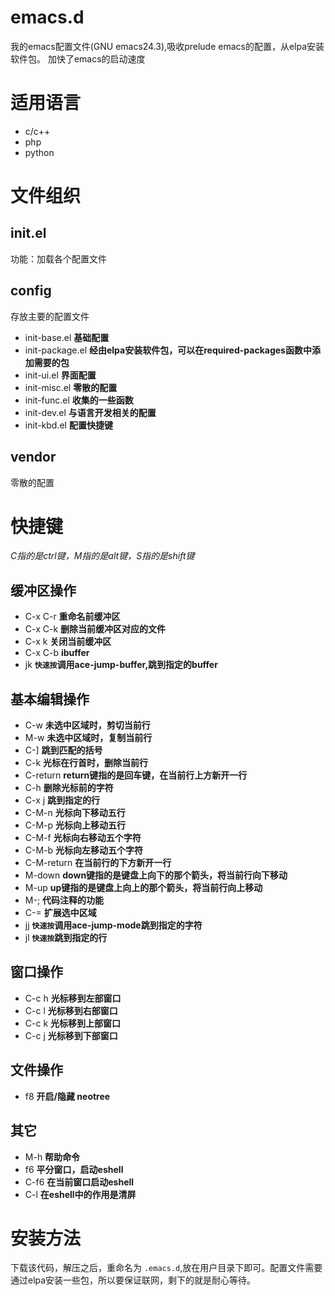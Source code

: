 emacs.d
=======
我的emacs配置文件(GNU emacs24.3),吸收prelude emacs的配置，从elpa安装软件包。
加快了emacs的启动速度

# 适用语言 #

* c/c++
* php
* python

# 文件组织 #

## init.el ##

功能：加载各个配置文件

## config ##
存放主要的配置文件
* init-base.el **基础配置**
* init-package.el **经由elpa安装软件包，可以在required-packages函数中添加需要的包**
* init-ui.el **界面配置**
* init-misc.el **零散的配置**
* init-func.el **收集的一些函数**
* init-dev.el **与语言开发相关的配置**
* init-kbd.el **配置快捷键**

## vendor ##
零散的配置

# 快捷键 #
*C指的是ctrl键，M指的是alt键，S指的是shift键*

## 缓冲区操作
* C-x C-r **重命名前缓冲区**
* C-x C-k **删除当前缓冲区对应的文件**
* C-x k **关闭当前缓冲区**
* C-x C-b **ibuffer**
* jk **`快速按`调用ace-jump-buffer,跳到指定的buffer**

## 基本编辑操作 ##
* C-w **未选中区域时，剪切当前行**
* M-w **未选中区域时，复制当前行**
* C-] **跳到匹配的括号**
* C-k **光标在行首时，删除当前行**
* C-return **return键指的是回车键，在当前行上方新开一行**
* C-h **删除光标前的字符**
* C-x j **跳到指定的行**
* C-M-n **光标向下移动五行**
* C-M-p **光标向上移动五行**
* C-M-f **光标向右移动五个字符**
* C-M-b **光标向左移动五个字符**
* C-M-return **在当前行的下方新开一行**
* M-down **down键指的是键盘上向下的那个箭头，将当前行向下移动**
* M-up **up键指的是键盘上向上的那个箭头，将当前行向上移动**
* M-; **代码注释的功能**
* C-= **扩展选中区域**
* jj **`快速按`调用ace-jump-mode跳到指定的字符**
* jl **`快速按`跳到指定的行**

## 窗口操作
* C-c h **光标移到左部窗口**
* C-c l **光标移到右部窗口**
* C-c k **光标移到上部窗口**
* C-c j **光标移到下部窗口**


## 文件操作
* f8 **开启/隐藏 neotree**

## 其它
* M-h **帮助命令**
* f6 **平分窗口，启动eshell**
* C-f6 **在当前窗口启动eshell**
* C-l **在eshell中的作用是清屏**

# 安装方法 #
下载该代码，解压之后，重命名为 `.emacs.d`,放在用户目录下即可。配置文件需要通过elpa安装一些包，所以要保证联网，剩下的就是耐心等待。  
